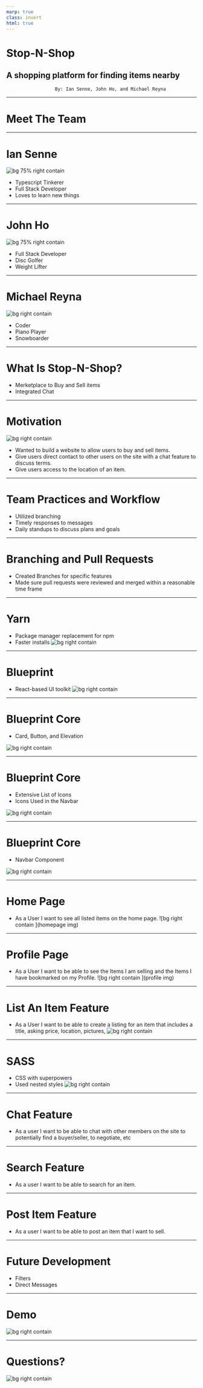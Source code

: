 ```yaml
---
marp: true
class: invert
html: true
---
```


# Stop-N-Shop <!--fit -->

## A shopping platform for finding items nearby <!--fit -->

                      By: Ian Senne, John Ho, and Michael Reyna

---

# Meet The Team <!-- fit -->

---

# Ian Senne <!-- fit -->

![bg 75% right contain](./presentationImages/ian.png)

- Typescript Tinkerer
- Full Stack Developer
- Loves to learn new things

---

# John Ho <!-- fit -->

![bg 75% right contain](./presentationImages/john.JPEG)

- Full Stack Developer
- Disc Golfer
- Weight Lifter

---

# Michael Reyna <!-- fit -->

![bg right contain](https://i.imgur.com/0Z9Z9Zm.jpg)

- Coder
- Piano Player
- Snowboarder

---

# What Is Stop-N-Shop? <!-- fit -->

- Merketplace to Buy and Sell items
- Integrated Chat



---

# Motivation <!-- fit -->
![bg right contain](./presentationImages/patrick.gif)
- Wanted to build a website to allow users to buy and sell items.
- Give users direct contact to other users on the site with a chat feature to discuss terms.
- Give users access to the location of an item.
---

# Team Practices and Workflow <!-- fit -->
- Utilized branching
- Timely responses to messages 
- Daily standups to discuss plans and goals
---

# Branching and Pull Requests <!-- fit -->
- Created Branches for specific features
- Made sure pull requests were reviewed and merged within a reasonable time frame
---

# Yarn<!-- fit -->
- Package manager replacement for npm
- Faster installs
![bg right contain ](./presentationImages/yarnscripts.png)
---

# Blueprint<!-- fit -->
- React-based UI toolkit
![bg right contain](./presentationImages/bpimg.png)
---

# Blueprint Core<!-- fit -->

- Card, Button, and Elevation

![bg right contain](./presentationImages/bpcard.png)

---

# Blueprint Core<!-- fit -->

- Extensive List of Icons
- Icons Used in the Navbar

![bg right contain ](./presentationImages/bpicons.png)

---

# Blueprint Core<!-- fit -->

- Navbar Component

![bg right contain ](./presentationImages/bpnav.png)

---
# Home Page<!-- fit -->
- As a User I want to see all listed items on the home page.
![bg right contain ](homepage img)
---

# Profile Page<!-- fit --> 
- As a User I want to be able to see the Items I am selling and the Items I have bookmarked on my Profile.
![bg right contain ](profile img)
---

# List An Item Feature<!-- fit -->
- As a User I want to be able to create a listing for an item that includes a title, asking price, location, pictures, 
![bg right contain ](https://i.imgur.com/0Z9Z9Zm.jpg)

---
# SASS<!-- fit -->
 - CSS with superpowers
 - Used nested styles
 ![bg right contain ](./presentationImages/sass.png)
---
# Chat Feature<!-- fit -->
- As a user I want to be able to chat with other members on the site to potentially find a buyer/seller, to negotiate, etc
---

# Search Feature<!-- fit -->
 - As a user I want to be able to search for an item.
---

# Post Item Feature<!-- fit -->
 - As a user I want to be able to post an item that I want to sell.
---

# Future Development<!-- fit -->
- Filters 
- Direct Messages 

---
# Demo<!-- fit -->
![bg right contain ](./presentationImages/tada.gif)

---

# Questions? <!-- fit -->
![bg right contain ](./presentationImages/question.gif)
